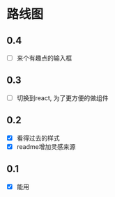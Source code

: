 # 路线图

## 0.4
- [ ] 来个有趣点的输入框

## 0.3
- [ ] 切换到react, 为了更方便的做组件

## 0.2
- [x] 看得过去的样式
- [x] readme增加灵感来源

## 0.1
- [x] 能用